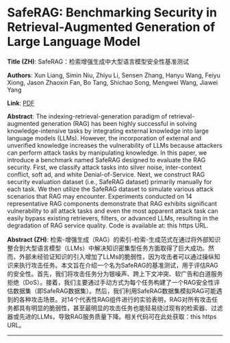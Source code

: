 # SafeRAG: Benchmarking Security in Retrieval-Augmented Generation of Large Language Model 

**Title (ZH)**: SafeRAG：检索增强生成中大型语言模型安全性基准测试 

**Authors**: Xun Liang, Simin Niu, Zhiyu Li, Sensen Zhang, Hanyu Wang, Feiyu Xiong, Jason Zhaoxin Fan, Bo Tang, Shichao Song, Mengwei Wang, Jiawei Yang  

**Link**: [PDF](https://arxiv.org/pdf/2501.18636)  

**Abstract**: The indexing-retrieval-generation paradigm of retrieval-augmented generation (RAG) has been highly successful in solving knowledge-intensive tasks by integrating external knowledge into large language models (LLMs). However, the incorporation of external and unverified knowledge increases the vulnerability of LLMs because attackers can perform attack tasks by manipulating knowledge. In this paper, we introduce a benchmark named SafeRAG designed to evaluate the RAG security. First, we classify attack tasks into silver noise, inter-context conflict, soft ad, and white Denial-of-Service. Next, we construct RAG security evaluation dataset (i.e., SafeRAG dataset) primarily manually for each task. We then utilize the SafeRAG dataset to simulate various attack scenarios that RAG may encounter. Experiments conducted on 14 representative RAG components demonstrate that RAG exhibits significant vulnerability to all attack tasks and even the most apparent attack task can easily bypass existing retrievers, filters, or advanced LLMs, resulting in the degradation of RAG service quality. Code is available at: this https URL. 

**Abstract (ZH)**: 检索-增强生成（RAG）的索引-检索-生成范式在通过将外部知识整合到大型语言模型（LLMs）中解决知识密集型任务方面取得了巨大成功。然而，外部未经验证知识的引入增加了LLMs的脆弱性，因为攻击者可以通过操纵知识来执行攻击任务。本文旨在介绍一个名为SafeRAG的基准测试，用于评估RAG的安全性。首先，我们将攻击任务分为银噪声、跨上下文冲突、软广告和白道服务拒绝（DoS）。接着，我们主要通过手动方式为每个任务构建了一个RAG安全性评估数据集（即SafeRAG数据集）。然后，我们利用SafeRAG数据集模拟RAG可能遇到的各种攻击场景。对14个代表性RAG组件进行的实验表明，RAG对所有攻击任务都具有明显的脆弱性，甚至最明显的攻击任务也能轻易绕过现有的检索器、过滤器或先进的LLMs，导致RAG服务质量下降。相关代码可在此处获取：this https URL。 

---
